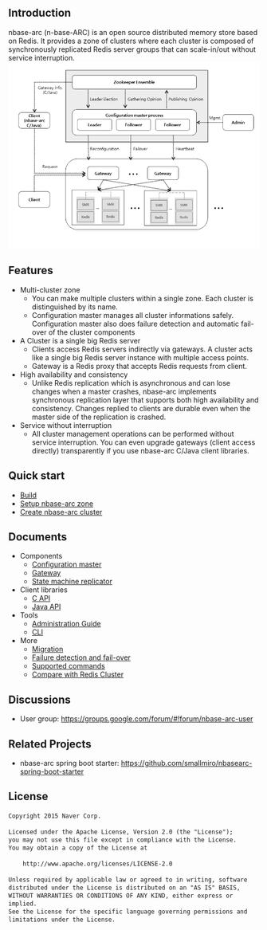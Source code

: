 ## Introduction

nbase-arc (n-base-ARC) is an open source distributed memory store based on Redis. It provides a zone of clusters where each cluster is composed of synchronously replicated Redis server groups that can scale-in/out without service interruption.
![Overview](/doc/images/overview.png)

## Features
* Multi-cluster zone
  - You can make multiple clusters within a single zone. Each cluster is distinguished by its name.
  - Configuration master manages all cluster informations safely. Configuration master also does failure detection and automatic fail-over of the cluster components
* A Cluster is a single big Redis server
  - Clients access Redis servers indirectly via gateways. A cluster acts like a single big Redis server instance with multiple access points. 
  - Gateway is a Redis proxy that accepts Redis requests from client.
* High availability and consistency
  - Unlike Redis replication which is asynchronous and can lose changes when a master crashes, nbase-arc implements synchronous replication layer that supports both high availability and consistency. Changes replied to clients are durable even when the master side of the replication is crashed.
* Service without interruption
  - All cluster management operations can be performed without service interruption. You can even upgrade gateways (client access directly) transparently if you use nbase-arc C/Java client libraries.

## Quick start
* [Build](doc/quick-start.md#build)
* [Setup nbase-arc zone](doc/quick-start.md#setup-nbase-arc-zone)
* [Create nbase-arc cluster](doc/quick-start.md#create-nbase-arc-cluster)

## Documents
* Components
  - [Configuration master](doc/configuration-master.md)
  - [Gateway](doc/gateway.md)
  - [State machine replicator](doc/state-machine-replicator.md)
* Client libraries
  - [C API](api/arcci/README.md)
  - [Java API](api/java/README.md)
* Tools
  - [Administration Guide](doc/admin/AdminGuide.md)
  - [CLI](doc/arc-cli.md)
* More 
  - [Migration](doc/migration.md)
  - [Failure detection and fail-over](doc/failure-detection-and-failover.md)
  - [Supported commands](doc/supported-commands-3.2.9.md)
  - [Compare with Redis Cluster](doc/compare-redis-cluster.md)

## Discussions
* User group: https://groups.google.com/forum/#!forum/nbase-arc-user

## Related Projects
* nbase-arc spring boot starter: https://github.com/smallmiro/nbasearc-spring-boot-starter

## License

```
Copyright 2015 Naver Corp.

Licensed under the Apache License, Version 2.0 (the "License");
you may not use this file except in compliance with the License.
You may obtain a copy of the License at

    http://www.apache.org/licenses/LICENSE-2.0

Unless required by applicable law or agreed to in writing, software
distributed under the License is distributed on an "AS IS" BASIS,
WITHOUT WARRANTIES OR CONDITIONS OF ANY KIND, either express or implied.
See the License for the specific language governing permissions and
limitations under the License.
```
